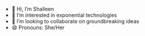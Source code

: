 - 👋 Hi, I’m Shalleen
- 👀 I’m interested in exponential technologies
- 💞️ I’m looking to collaborate on groundbreaking ideas
- 😄 Pronouns: She/Her

<!---
ShalleenHappuch/ShalleenHappuch is a ✨ special ✨ repository because its `README.md` (this file) appears on your GitHub profile.
You can click the Preview link to take a look at your changes.
--->
